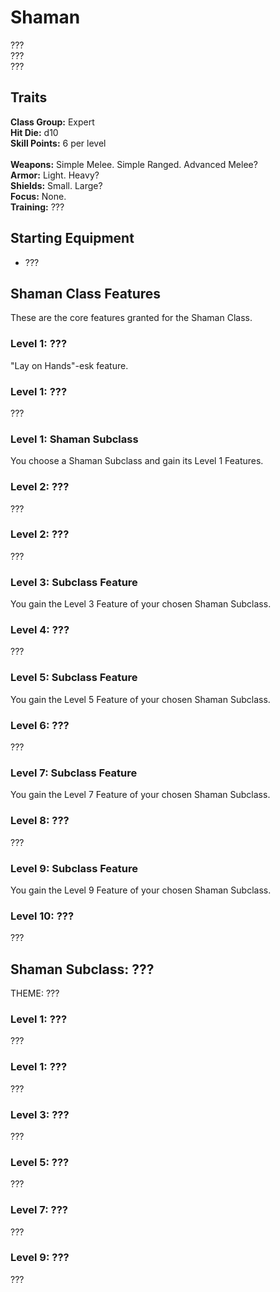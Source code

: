 # Shaman
??? <br>
??? <br>
??? <br>

## Traits
**Class Group:** Expert <br>
**Hit Die:** d10 <br>
**Skill Points:** 6 per level <br>
<br>
**Weapons:** Simple Melee. Simple Ranged. Advanced Melee? <br>
**Armor:** Light. Heavy? <br>
**Shields:** Small. Large? <br>
**Focus:** None. <br>
**Training:** ??? <br>

## Starting Equipment
+ ???

## Shaman Class Features
These are the core features granted for the Shaman Class.

### Level 1: ???
"Lay on Hands"-esk feature.
### Level 1: ???
???

### Level 1: Shaman Subclass
You choose a Shaman Subclass and gain its Level 1 Features.

### Level 2: ???
???

### Level 2: ???
???

### Level 3: Subclass Feature
You gain the Level 3 Feature of your chosen Shaman Subclass.

### Level 4: ???
???

### Level 5: Subclass Feature
You gain the Level 5 Feature of your chosen Shaman Subclass.

### Level 6: ???
???

### Level 7: Subclass Feature
You gain the Level 7 Feature of your chosen Shaman Subclass.

### Level 8: ???
???

### Level 9: Subclass Feature
You gain the Level 9 Feature of your chosen Shaman Subclass.

### Level 10: ???
???

## Shaman Subclass: ???
THEME: ???

### Level 1: ???
???
### Level 1: ???
???

### Level 3: ???
???

### Level 5: ???
???

### Level 7: ???
???

### Level 9: ???
???
